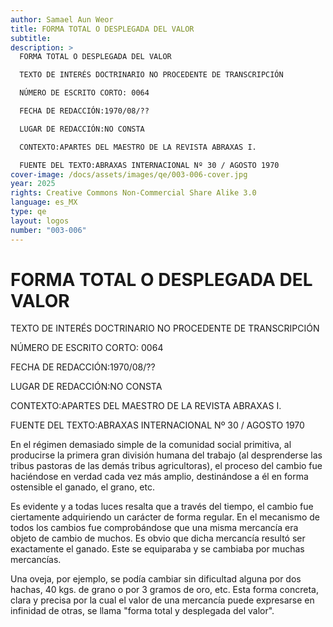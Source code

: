 ```yaml
---
author: Samael Aun Weor
title: FORMA TOTAL O DESPLEGADA DEL VALOR
subtitle:
description: >
  FORMA TOTAL O DESPLEGADA DEL VALOR

  TEXTO DE INTERÉS DOCTRINARIO NO PROCEDENTE DE TRANSCRIPCIÓN

  NÚMERO DE ESCRITO CORTO: 0064

  FECHA DE REDACCIÓN:1970/08/??

  LUGAR DE REDACCIÓN:NO CONSTA

  CONTEXTO:APARTES DEL MAESTRO DE LA REVISTA ABRAXAS I.

  FUENTE DEL TEXTO:ABRAXAS INTERNACIONAL Nº 30 / AGOSTO 1970
cover-image: /docs/assets/images/qe/003-006-cover.jpg
year: 2025
rights: Creative Commons Non-Commercial Share Alike 3.0
language: es_MX
type: qe
layout: logos
number: "003-006"
---
```

# FORMA TOTAL O DESPLEGADA DEL VALOR

TEXTO DE INTERÉS DOCTRINARIO NO PROCEDENTE DE TRANSCRIPCIÓN

NÚMERO DE ESCRITO CORTO: 0064

FECHA DE REDACCIÓN:1970/08/??

LUGAR DE REDACCIÓN:NO CONSTA

CONTEXTO:APARTES DEL MAESTRO DE LA REVISTA ABRAXAS I.

FUENTE DEL TEXTO:ABRAXAS INTERNACIONAL Nº 30 / AGOSTO 1970

En el régimen demasiado simple de la comunidad social primitiva, al producirse la primera gran división humana del trabajo (al desprenderse las tribus pastoras de las demás tribus agricultoras), el proceso del cambio fue haciéndose en verdad cada vez más amplio, destinándose a él en forma ostensible el ganado, el grano, etc.

Es evidente y a todas luces resalta que a través del tiempo, el cambio fue ciertamente adquiriendo un carácter de forma regular. En el mecanismo de todos los cambios fue comprobándose que una misma mercancía era objeto de cambio de muchos. Es obvio que dicha mercancía resultó ser exactamente el ganado. Este se equiparaba y se cambiaba por muchas mercancías.

Una oveja, por ejemplo, se podía cambiar sin dificultad alguna por dos hachas, 40 kgs. de grano o por 3 gramos de oro, etc. Esta forma concreta, clara y precisa por la cual el valor de una mercancía puede expresarse en infinidad de otras, se llama "forma total y desplegada del valor".

